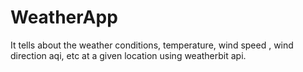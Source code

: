 # WeatherApp

It tells about the weather conditions, temperature, wind speed , wind direction aqi, etc at a given location using weatherbit api.
